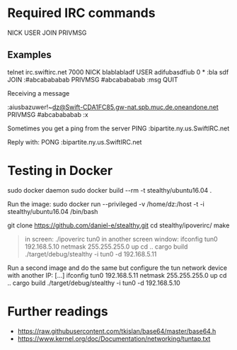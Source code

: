 # Required IRC commands

NICK <nickname>
USER <user> <mode> <unused> <realname>
JOIN <channel>
PRIVMSG <msgtarget> <text to be sent>

## Examples
 
telnet irc.swiftirc.net 7000
NICK blablabladf
USER adifubasdfiub 0 * :bla sdf
JOIN :#abcabababab
PRIVMSG #abcabababab :msg
QUIT

Receiving a message

:aiusbazuwer!~dz@Swift-CDA1FC85.gw-nat.spb.muc.de.oneandone.net PRIVMSG #abcabababab :x

Sometimes you get a ping from the server
PING :bipartite.ny.us.SwiftIRC.net

Reply with:
PONG :bipartite.ny.us.SwiftIRC.net

# Testing in Docker

sudo docker daemon
sudo docker build --rm -t stealthy/ubuntu16.04 .

Run the image:
sudo docker run --privileged -v /home/dz:/host -t -i stealthy/ubuntu16.04 /bin/bash

git clone https://github.com/daniel-e/stealthy.git
cd stealthy/ipoverirc/
make
> in screen:
./ipoverirc tun0
> in another screen window:
ifconfig tun0 192.168.5.10 netmask 255.255.255.0 up
cd ..
cargo build
./target/debug/stealthy -i tun0 -d 192.168.5.11

Run a second image and do the same but configure the tun network device with another IP:
[...]
ifconfig tun0 192.168.5.11 netmask 255.255.255.0 up
cd ..
cargo build
./target/debug/stealthy -i tun0 -d 192.168.5.10

# Further readings

* https://raw.githubusercontent.com/tkislan/base64/master/base64.h
* https://www.kernel.org/doc/Documentation/networking/tuntap.txt
